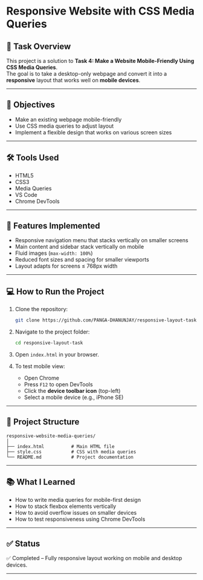 # Responsive Website with CSS Media Queries

## 🧩 Task Overview

This project is a solution to **Task 4: Make a Website Mobile-Friendly Using CSS Media Queries**.  
The goal is to take a desktop-only webpage and convert it into a **responsive** layout that works well on **mobile devices**.

---

## 🎯 Objectives

- Make an existing webpage mobile-friendly
- Use CSS media queries to adjust layout
- Implement a flexible design that works on various screen sizes

---

## 🛠️ Tools Used

- HTML5
- CSS3
- Media Queries
- VS Code
- Chrome DevTools

---

## 📱 Features Implemented

- Responsive navigation menu that stacks vertically on smaller screens
- Main content and sidebar stack vertically on mobile
- Fluid images (`max-width: 100%`)
- Reduced font sizes and spacing for smaller viewports
- Layout adapts for screens ≤ 768px width

---

## 💻 How to Run the Project

1. Clone the repository:

   ```bash
   git clone https://github.com/PANGA-DHANUNJAY/responsive-layout-task.git
   ```

2. Navigate to the project folder:

   ```bash
   cd responsive-layout-task
   ```

3. Open `index.html` in your browser.

4. To test mobile view:
   - Open Chrome
   - Press `F12` to open DevTools
   - Click the **device toolbar icon** (top-left)
   - Select a mobile device (e.g., iPhone SE)

---

## 📂 Project Structure

```
responsive-website-media-queries/
│
├── index.html          # Main HTML file
├── style.css           # CSS with media queries
└── README.md           # Project documentation
```

---

## 📚 What I Learned

- How to write media queries for mobile-first design
- How to stack flexbox elements vertically
- How to avoid overflow issues on smaller devices
- How to test responsiveness using Chrome DevTools

---

## ✅ Status

✅ Completed – Fully responsive layout working on mobile and desktop devices.

---


